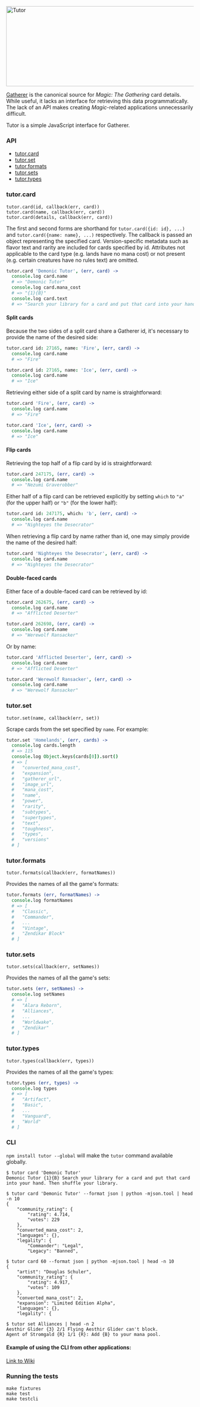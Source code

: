 <img alt="Tutor" src="https://raw.github.com/davidchambers/tutor/master/logo@2x.png" width="722" height="215" />

[Gatherer][1] is the canonical source for _Magic: The Gathering_ card details.
While useful, it lacks an interface for retrieving this data programmatically.
The lack of an API makes creating _Magic_-related applications unnecessarily
difficult.

Tutor is a simple JavaScript interface for Gatherer.

### API

  - [tutor.card](#tutorcard)
  - [tutor.set](#tutorset)
  - [tutor.formats](#tutorformats)
  - [tutor.sets](#tutorsets)
  - [tutor.types](#tutortypes)

### tutor.card

    tutor.card(id, callback(err, card))
    tutor.card(name, callback(err, card))
    tutor.card(details, callback(err, card))

The first and second forms are shorthand for `tutor.card({id: id}, ...)` and
`tutor.card({name: name}, ...)` respectively. The callback is passed an object
representing the specified card. Version-specific metadata such as flavor text
and rarity are included for cards specified by id. Attributes not applicable
to the card type (e.g. lands have no mana cost) or not present (e.g. certain
creatures have no rules text) are omitted.

```coffeescript
tutor.card 'Demonic Tutor', (err, card) ->
  console.log card.name
  # => "Demonic Tutor"
  console.log card.mana_cost
  # => "{1}{B}"
  console.log card.text
  # => "Search your library for a card and put that card into your hand. Then shuffle your library."
```

#### Split cards

Because the two sides of a split card share a Gatherer id, it's necessary to
provide the name of the desired side:

```coffeescript
tutor.card id: 27165, name: 'Fire', (err, card) ->
  console.log card.name
  # => "Fire"

tutor.card id: 27165, name: 'Ice', (err, card) ->
  console.log card.name
  # => "Ice"
```

Retrieving either side of a split card by name is straightforward:

```coffeescript
tutor.card 'Fire', (err, card) ->
  console.log card.name
  # => "Fire"

tutor.card 'Ice', (err, card) ->
  console.log card.name
  # => "Ice"
```

#### Flip cards

Retrieving the top half of a flip card by id is straightforward:

```coffeescript
tutor.card 247175, (err, card) ->
  console.log card.name
  # => "Nezumi Graverobber"
```

Either half of a flip card can be retrieved explicitly by setting `which` to
`"a"` (for the upper half) or `"b"` (for the lower half):

```coffeescript
tutor.card id: 247175, which: 'b', (err, card) ->
  console.log card.name
  # => "Nighteyes the Desecrator"
```

When retrieving a flip card by name rather than id, one may simply provide the
name of the desired half:

```coffeescript
tutor.card 'Nighteyes the Desecrator', (err, card) ->
  console.log card.name
  # => "Nighteyes the Desecrator"
```

#### Double-faced cards

Either face of a double-faced card can be retrieved by id:

```coffeescript
tutor.card 262675, (err, card) ->
  console.log card.name
  # => "Afflicted Deserter"

tutor.card 262698, (err, card) ->
  console.log card.name
  # => "Werewolf Ransacker"
```

Or by name:

```coffeescript
tutor.card 'Afflicted Deserter', (err, card) ->
  console.log card.name
  # => "Afflicted Deserter"

tutor.card 'Werewolf Ransacker', (err, card) ->
  console.log card.name
  # => "Werewolf Ransacker"
```

### tutor.set

    tutor.set(name, callback(err, set))

Scrape cards from the set specified by `name`. For example:

```coffeescript
tutor.set 'Homelands', (err, cards) ->
  console.log cards.length
  # => 115
  console.log Object.keys(cards[0]).sort()
  # => [
  #   "converted_mana_cost",
  #   "expansion",
  #   "gatherer_url",
  #   "image_url",
  #   "mana_cost",
  #   "name",
  #   "power",
  #   "rarity",
  #   "subtypes",
  #   "supertypes",
  #   "text",
  #   "toughness",
  #   "types",
  #   "versions"
  # ]
```

### tutor.formats

    tutor.formats(callback(err, formatNames))

Provides the names of all the game's formats:

```coffeescript
tutor.formats (err, formatNames) ->
  console.log formatNames
  # => [
  #   "Classic",
  #   "Commander",
  #   ...
  #   "Vintage",
  #   "Zendikar Block"
  # ]
```

### tutor.sets

    tutor.sets(callback(err, setNames))

Provides the names of all the game's sets:

```coffeescript
tutor.sets (err, setNames) ->
  console.log setNames
  # => [
  #   "Alara Reborn",
  #   "Alliances",
  #   ...
  #   "Worldwake",
  #   "Zendikar"
  # ]
```

### tutor.types

    tutor.types(callback(err, types))

Provides the names of all the game's types:

```coffeescript
tutor.types (err, types) ->
  console.log types
  # => [
  #   "Artifact",
  #   "Basic",
  #   ...
  #   "Vanguard",
  #   "World"
  # ]
```

### CLI

`npm install tutor --global` will make the `tutor` command available globally.

    $ tutor card 'Demonic Tutor'
    Demonic Tutor {1}{B} Search your library for a card and put that card into your hand. Then shuffle your library.

    $ tutor card 'Demonic Tutor' --format json | python -mjson.tool | head -n 10
    {
        "community_rating": {
            "rating": 4.714,
            "votes": 229
        },
        "converted_mana_cost": 2,
        "languages": {},
        "legality": {
            "Commander": "Legal",
            "Legacy": "Banned",

    $ tutor card 60 --format json | python -mjson.tool | head -n 10
    {
        "artist": "Douglas Schuler",
        "community_rating": {
            "rating": 4.917,
            "votes": 109
        },
        "converted_mana_cost": 2,
        "expansion": "Limited Edition Alpha",
        "languages": {},
        "legality": {

    $ tutor set Alliances | head -n 2
    Aesthir Glider {3} 2/1 Flying Aesthir Glider can't block.
    Agent of Stromgald {R} 1/1 {R}: Add {B} to your mana pool.
    
#### Example of using the CLI from other applications:
[Link to Wiki](https://github.com/davidchambers/tutor/wiki/Interact-with-the-CLI-from-other-applications)

### Running the tests

    make fixtures
    make test
    make testcli


[1]: http://gatherer.wizards.com/
